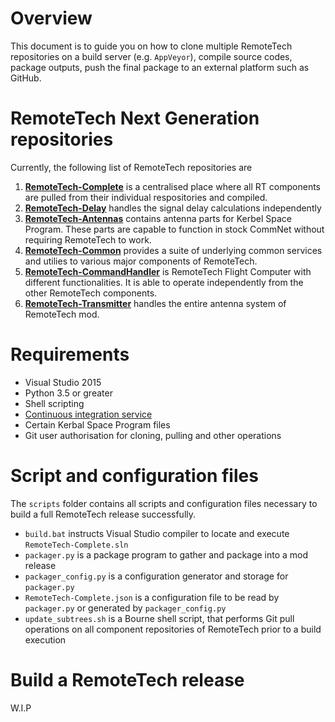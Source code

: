 # Overview
This document is to guide you on how to clone multiple RemoteTech repositories on a build server (e.g. `AppVeyor`), compile source codes, package outputs, push the final package to an external platform such as GitHub.

# RemoteTech Next Generation repositories
Currently, the following list of RemoteTech repositories are
1. **[RemoteTech-Complete](https://github.com/RemoteTechnologiesGroup/RemoteTech-Complete)** is a centralised place where all RT components are pulled from their individual respositories and compiled.
2. **[RemoteTech-Delay](https://github.com/RemoteTechnologiesGroup/RemoteTech-Delay)** handles the signal delay calculations independently
3. **[RemoteTech-Antennas](https://github.com/RemoteTechnologiesGroup/RemoteTech-Antennas)** contains antenna parts for Kerbel Space Program. These parts are capable to function in stock CommNet without requiring RemoteTech to work.
4. **[RemoteTech-Common](https://github.com/RemoteTechnologiesGroup/RemoteTech-Common)** provides a suite of underlying common services and utilies to various major components of RemoteTech. 
5. **[RemoteTech-CommandHandler](https://github.com/RemoteTechnologiesGroup/RemoteTech-CommandHandler)** is RemoteTech Flight Computer with different functionalities. It is able to operate independently from the other RemoteTech components.
6. **[RemoteTech-Transmitter](https://github.com/RemoteTechnologiesGroup/RemoteTech-Transmitter)** handles the entire antenna system of RemoteTech mod.

# Requirements
* Visual Studio 2015
* Python 3.5 or greater
* Shell scripting
* [Continuous integration service](https://en.wikipedia.org/wiki/Continuous_integration)
* Certain Kerbal Space Program files
* Git user authorisation for cloning, pulling and other operations

# Script and configuration files
The `scripts` folder contains all scripts and configuration files necessary to build a full RemoteTech release successfully.
* `build.bat` instructs Visual Studio compiler to locate and execute `RemoteTech-Complete.sln`
* `packager.py` is a package program to gather and package into a mod release
* `packager_config.py` is a configuration generator and storage for `packager.py`
* `RemoteTech-Complete.json` is a configuration file to be read by `packager.py` or generated by `packager_config.py`
* `update_subtrees.sh` is a Bourne shell script, that performs Git pull operations on all component repositories of RemoteTech prior to a build execution

# Build a RemoteTech release
W.I.P
